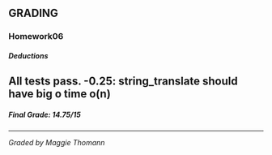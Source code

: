 ## GRADING
### Homework06
##### Deductions
All tests pass.
-0.25: string_translate should have big o time o(n)
---
##### Final Grade: 14.75/15
---
*Graded by Maggie Thomann*
